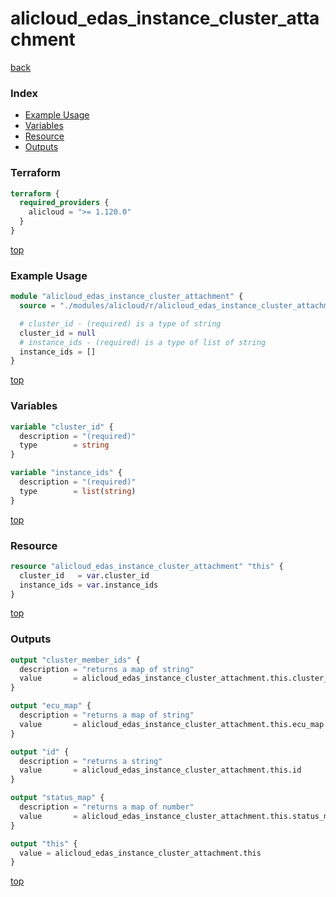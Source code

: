 # alicloud_edas_instance_cluster_attachment

[back](../alicloud.md)

### Index

- [Example Usage](#example-usage)
- [Variables](#variables)
- [Resource](#resource)
- [Outputs](#outputs)

### Terraform

```terraform
terraform {
  required_providers {
    alicloud = ">= 1.120.0"
  }
}
```

[top](#index)

### Example Usage

```terraform
module "alicloud_edas_instance_cluster_attachment" {
  source = "./modules/alicloud/r/alicloud_edas_instance_cluster_attachment"

  # cluster_id - (required) is a type of string
  cluster_id = null
  # instance_ids - (required) is a type of list of string
  instance_ids = []
}
```

[top](#index)

### Variables

```terraform
variable "cluster_id" {
  description = "(required)"
  type        = string
}

variable "instance_ids" {
  description = "(required)"
  type        = list(string)
}
```

[top](#index)

### Resource

```terraform
resource "alicloud_edas_instance_cluster_attachment" "this" {
  cluster_id   = var.cluster_id
  instance_ids = var.instance_ids
}
```

[top](#index)

### Outputs

```terraform
output "cluster_member_ids" {
  description = "returns a map of string"
  value       = alicloud_edas_instance_cluster_attachment.this.cluster_member_ids
}

output "ecu_map" {
  description = "returns a map of string"
  value       = alicloud_edas_instance_cluster_attachment.this.ecu_map
}

output "id" {
  description = "returns a string"
  value       = alicloud_edas_instance_cluster_attachment.this.id
}

output "status_map" {
  description = "returns a map of number"
  value       = alicloud_edas_instance_cluster_attachment.this.status_map
}

output "this" {
  value = alicloud_edas_instance_cluster_attachment.this
}
```

[top](#index)